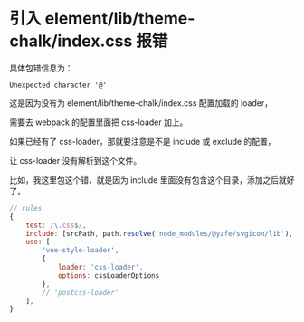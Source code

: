 # 引入 element/lib/theme-chalk/index.css 报错

具体包错信息为：

```shell
Unexpected character '@'
```

这是因为没有为 element/lib/theme-chalk/index.css 配置加载的 loader，

需要去 webpack 的配置里面把 css-loader 加上。

如果已经有了 css-loader，那就要注意是不是 include 或 exclude 的配置，

让 css-loader 没有解析到这个文件。

比如，我这里包这个错，就是因为 include 里面没有包含这个目录，添加之后就好了。

```javascript
// rules
{
    test: /\.css$/,
    include: [srcPath, path.resolve('node_modules/@yzfe/svgicon/lib'), path.resolve('node_modules/element-ui/lib')],
    use: [
        'vue-style-loader',
        {
            loader: 'css-loader',
            options: cssLoaderOptions
        },
        // 'postcss-loader'
    ],
}
```





